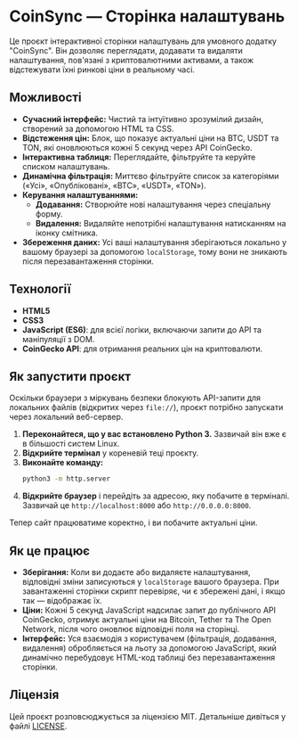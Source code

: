# CoinSync — Сторінка налаштувань

Це проєкт інтерактивної сторінки налаштувань для умовного додатку "CoinSync". Він дозволяє переглядати, додавати та видаляти налаштування, пов'язані з криптовалютними активами, а також відстежувати їхні ринкові ціни в реальному часі.

## Можливості

- **Сучасний інтерфейс:** Чистий та інтуїтивно зрозумілий дизайн, створений за допомогою HTML та CSS.
- **Відстеження цін:** Блок, що показує актуальні ціни на BTC, USDT та TON, які оновлюються кожні 5 секунд через API CoinGecko.
- **Інтерактивна таблиця:** Переглядайте, фільтруйте та керуйте списком налаштувань.
- **Динамічна фільтрація:** Миттєво фільтруйте список за категоріями («Усі», «Опубліковані», «BTC», «USDT», «TON»).
- **Керування налаштуваннями:**
  - **Додавання:** Створюйте нові налаштування через спеціальну форму.
  - **Видалення:** Видаляйте непотрібні налаштування натисканням на іконку смітника.
- **Збереження даних:** Усі ваші налаштування зберігаються локально у вашому браузері за допомогою `localStorage`, тому вони не зникають після перезавантаження сторінки.

## Технології

- **HTML5**
- **CSS3**
- **JavaScript (ES6)**: для всієї логіки, включаючи запити до API та маніпуляції з DOM.
- **CoinGecko API**: для отримання реальних цін на криптовалюти.

## Як запустити проєкт

Оскільки браузери з міркувань безпеки блокують API-запити для локальних файлів (відкритих через `file://`), проєкт потрібно запускати через локальний веб-сервер.

1.  **Переконайтеся, що у вас встановлено Python 3.** Зазвичай він вже є в більшості систем Linux.
2.  **Відкрийте термінал** у кореневій теці проєкту.
3.  **Виконайте команду:**
    ```bash
    python3 -m http.server
    ```
4.  **Відкрийте браузер** і перейдіть за адресою, яку побачите в терміналі. Зазвичай це `http://localhost:8000` або `http://0.0.0.0:8000`.

Тепер сайт працюватиме коректно, і ви побачите актуальні ціни.

## Як це працює

- **Зберігання:** Коли ви додаєте або видаляєте налаштування, відповідні зміни записуються у `localStorage` вашого браузера. При завантаженні сторінки скрипт перевіряє, чи є збережені дані, і якщо так — відображає їх.
- **Ціни:** Кожні 5 секунд JavaScript надсилає запит до публічного API CoinGecko, отримує актуальні ціни на Bitcoin, Tether та The Open Network, після чого оновлює відповідні поля на сторінці.
- **Інтерфейс:** Уся взаємодія з користувачем (фільтрація, додавання, видалення) обробляється на льоту за допомогою JavaScript, який динамічно перебудовує HTML-код таблиці без перезавантаження сторінки.

## Ліцензія

Цей проєкт розповсюджується за ліцензією MIT. Детальніше дивіться у файлі [LICENSE](LICENSE).